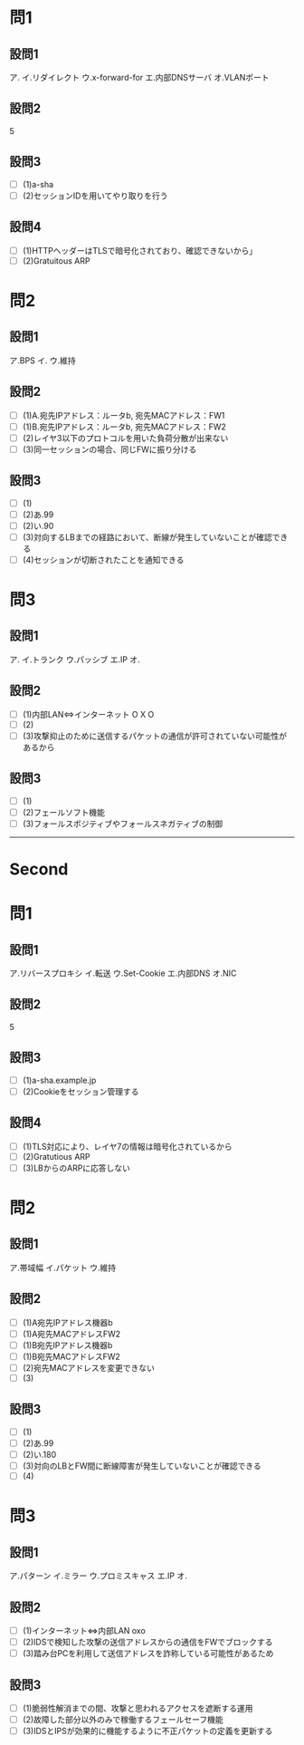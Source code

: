 # 問1

## 設問1

ア.
イ.リダイレクト
ウ.x-forward-for
エ.内部DNSサーバ
オ.VLANポート

## 設問2

5

## 設問3

- [ ] (1)a-sha
- [ ] (2)セッションIDを用いてやり取りを行う

## 設問4

- [ ] (1)HTTPヘッダーはTLSで暗号化されており、確認できないから」
- [ ] (2)Gratuitous ARP

# 問2

## 設問1

ア.BPS
イ.
ウ.維持

## 設問2

- [ ] (1)A.宛先IPアドレス：ルータb, 宛先MACアドレス：FW1
- [ ] (1)B.宛先IPアドレス：ルータb, 宛先MACアドレス：FW2
- [ ] (2)レイヤ3以下のプロトコルを用いた負荷分散が出来ない
- [ ] (3)同一セッションの場合、同じFWに振り分ける

## 設問3

- [ ] (1)
- [ ] (2)あ.99
- [ ] (2)い.90
- [ ] (3)対向するLBまでの経路において、断線が発生していないことが確認できる
- [ ] (4)セッションが切断されたことを通知できる

# 問3

## 設問1

ア.
イ.トランク
ウ.パッシブ
エ.IP
オ.

## 設問2

- [ ] (1)内部LAN⇔インターネット O X O
- [ ] (2)
- [ ] (3)攻撃抑止のために送信するパケットの通信が許可されていない可能性があるから

## 設問3

- [ ] (1)
- [ ] (2)フェールソフト機能
- [ ] (3)フォールスポジティブやフォールスネガティブの制御

---

# Second

# 問1

## 設問1

ア.リバースプロキシ
イ.転送
ウ.Set-Cookie
エ.内部DNS
オ.NIC

## 設問2

5

## 設問3

- [ ] (1)a-sha.example.jp
- [ ] (2)Cookieをセッション管理する

## 設問4

- [ ] (1)TLS対応により、レイヤ7の情報は暗号化されているから
- [ ] (2)Gratutious ARP
- [ ] (3)LBからのARPに応答しない

# 問2

## 設問1

ア.帯域幅
イ.パケット
ウ.維持

## 設問2

- [ ] (1)A宛先IPアドレス機器b
- [ ] (1)A宛先MACアドレスFW2
- [ ] (1)B宛先IPアドレス機器b
- [ ] (1)B宛先MACアドレスFW2
- [ ] (2)宛先MACアドレスを変更できない
- [ ] (3)

## 設問3

- [ ] (1)
- [ ] (2)あ.99
- [ ] (2)い.180
- [ ] (3)対向のLBとFW間に断線障害が発生していないことが確認できる
- [ ] (4)

# 問3

## 設問1

ア.パターン
イ.ミラー
ウ.プロミスキャス
エ.IP
オ.

## 設問2

- [ ] (1)インターネット⇔内部LAN oxo
- [ ] (2)IDSで検知した攻撃の送信アドレスからの通信をFWでブロックする
- [ ] (3)踏み台PCを利用して送信アドレスを詐称している可能性があるため

## 設問3

- [ ] (1)脆弱性解消までの間、攻撃と思われるアクセスを遮断する運用
- [ ] (2)故障した部分以外のみで稼働するフェールセーフ機能
- [ ] (3)IDSとIPSが効果的に機能するように不正パケットの定義を更新する

